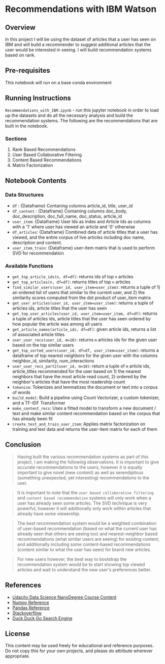 # Recommendations with IBM Watson

## Overview
In this project I will be using the dataset of articles that a user has seen on IBM and will build a recommender to suggest additional articles that the user would be interested in seeing. I will build recommendation systems based on rank. 

## Pre-requisites
This notebook will run on a base conda environment

## Running Instructions
`Recommendations_with_IBM.ipynb` - run this jupyter notebook in order to load up the datasets and do all the necessary analysis and build the recommendation systems. The following are the recommendations that are built in the notebook.
### Sections
1. Rank Based Recommendations
2. User Based Collaborative Filtering
3. Content Based Recommendations
4. Matrix Factorization

## Notebook Contents
### Data Structures
- `df` : {Dataframe} Contaning columns article_id, title, user_id
- `df_content` : {Dataframe} Containing columns doc_body, doc_description, doc_full_name, doc_status, article_id
- `user_item`: {Dataframe} User Ids as index and Article Ids as columns with a '1' where user has viewed an article and '0' otherwise
- `df_articles`: {Dataframe} Combined data of article titles that a user has viewed, and the entire corpus of live articles including doc name, description and content.
- `user_item_train`: {Dataframe} user-item matrix that is used to perform SVD for recommendation


### Available Functions
- `get_top_article_ids(n, df=df)`: returns ids of top `n` articles
- `get_top_articles(n, df=df)`: returns titles of top `n` articles
- `find_similar_users(user_id, user_item=user_item)`: returns a tuple of 1) an ordered list of users that similar to the current user, and 2) the similarity scores computed from the dot product of user_item matrix
- `get_user_articles(user_id, user_item=user_item)`: returns a tuple of articles ids, article titles that the user has seen
- `get_top_user_articles(user_id, user_item=user_item, df=df)`: returns a tuple of articles ids, article titles that the user has seen ordered by how popular the article was among all users
- `get_article_names(article_ids, df=df)`: given article ids, returns a list of associated article titles
- `user_user_recs(user_id, m=10)`: returns `m` articles ids for the given user based on the top similar users
- `get_top_sorted_users(user_id, df=df, user_item=user_item)`: returns a dataframe of top nearest neighbors for the given user with the columns neighbor_id, similarity, num_interactions
- `user_user_recs_part2(user_id, m=10)`: return a tuple of `m` article ids, article_titles recommended for the user based on 1) the nearest neighbors that have the most article read count, 2) ordered by the neighbor's articles that have the most readership count
- `tokenize`: Tokenizes and lemmatizes the document or text into a corpus of words
- `build_model`: Build a pipeline using Count Vectorizer, a custom tokenizer, and a TF-IDF Transformer
- `make_content_recs`: Uses a fitted model to transform a new document / text and make similar content recommendation based on the corpus that has already been fit
- `create_test_and_train_user_item`: Applies matrix factorization on training and test data and returns the user-item matrix for each of them

## Conclusion
>Having built the various recommendation systems as part of this project, I am making the following observations. It is important to give accurate recommendations to the users, however it is equally important to give novel (new content) as well as serendipitous (something unexpected, yet interesting) recommendations to the user. 

>It is important to note that the `user based collaborative filtering` and `content based recommendation` systems will only work when a user has already seen some articles. The SVD technique is very powerful, however it will additionally only work within articles that already have some viewership.

>The best recommendation system would be a weighted combination of user-based recommendation (based on what the current user has already seen that others are seeing too) and nearest-neighbor based recommendations (what similar users are seeing) for existing content, and additionally including some content-based recommendations (content similar to what the user has seen) for brand new articles.

>For new users however, the best way to bootstrap the recommendation system would be to start showing top viewed articles and wait to understand the new user's preferences better.


## References
- [Udacity Data Science NanoDegree Course Content](https://classroom.udacity.com/nanodegrees/nd025)
- [Numpy Reference](https://docs.scipy.org/doc/numpy/reference/index.html)
- [Pandas Reference](https://pandas.pydata.org/pandas-docs/stable/reference/index.html)
- [Stackoverflow](https://stackoverflow.com/)
- [Duck Duck Go Search Engine](https://duckduckgo.com/)

## License
This content may be used freely for educational and reference purposes. Do not copy this for your own projects, and please do attribute wherever appropriate.